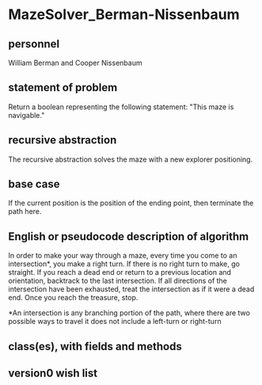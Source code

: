 # MazeSolver_Berman-Nissenbaum

## personnel
William Berman and Cooper Nissenbaum

## statement of problem
Return a boolean representing the following statement:
"This maze is navigable."

## recursive abstraction
The recursive abstraction solves the maze with a new explorer positioning.

## base case
If the current position is the position of the ending point, then terminate the path here.

## English or pseudocode description of algorithm

In order to make your way through a maze, every time you
come to an intersection*, you make a right turn. If there
is no right turn to make, go straight. If
you reach a dead end or return to a previous location and
orientation, backtrack to the last intersection. If all directions
of the intersection have been exhausted, treat the intersection
as if it were a dead end. Once you reach the treasure, stop.

*An intersection is any branching portion of the path, where 
there are two possible ways to travel it does not include a 
left-turn or right-turn

## class(es), with fields and methods


## version0 wish list

